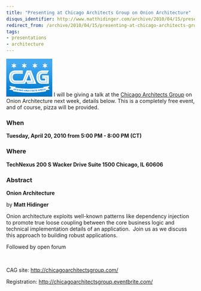 ```yaml
---
title: "Presenting at Chicago Architects Group on Onion Architecture"
disqus_identifier: http://www.matthidinger.com/archive/2010/04/15/presenting-at-chicago-architects-group-on-onion-architecture.aspx
redirect_from: /archive/2010/04/15/presenting-at-chicago-architects-group-on-onion-architecture.aspx/
tags: 
- presentations
- architecture
---
```

[<img src="/images/subtext-content/PresentingatChicagoArchitectsGrouponOnio_9BC8/616709595_thumb.png" title="616709595" alt="616709595" width="123" height="101" />](/images/subtext-content/PresentingatChicagoArchitectsGrouponOnio_9BC8/616709595.png) I will be giving a talk at the [Chicago Architects Group](http://chicagoarchitectsgroup.com/) on Onion Architecture next week, details below. This is a completely free event, and of course, pizza will be provided.

### When

**Tuesday, April 20, 2010 from 5:00 PM - 8:00 PM (CT)**

### Where

**TechNexus
200 S Wacker Drive
Suite 1500
Chicago, IL 60606**

### Abstract

**Onion Architecture**

by **Matt Hidinger**

Onion architecture exploits well-known patterns like dependency injection to promote true loose coupling between the core business logic and technical implementation details of an application.  Join us as we discuss this approach to building robust applications.

Followed by open forum

 

CAG site: <http://chicagoarchitectsgroup.com/>

Registration: <http://chicagoarchitectsgroup.eventbrite.com/>

 

